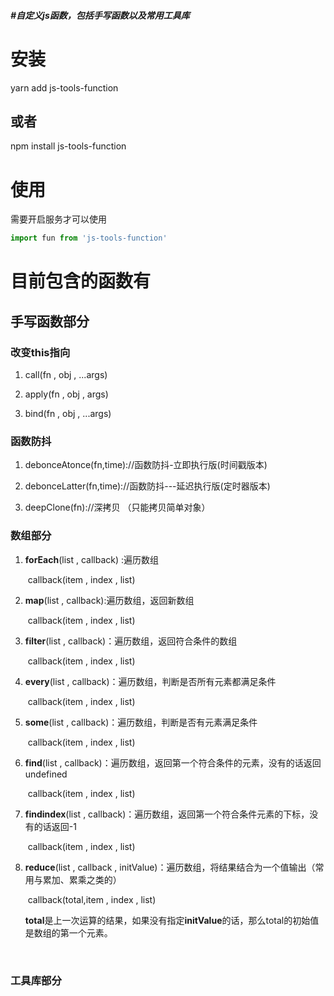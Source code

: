 ##### #自定义js函数，包括手写函数以及常用工具库

# 安装 

yarn add js-tools-function

## 或者

npm install js-tools-function



# 使用

需要开启服务才可以使用

```javascript
import fun from 'js-tools-function'
```



# 目前包含的函数有

## 手写函数部分

### 		改变this指向

1. call(fn , obj , ...args)

2. apply(fn , obj , args)

3. bind(fn , obj , ...args)

### 函数防抖

1. debonceAtonce(fn,time)://函数防抖-立即执行版(时间戳版本)

2. debonceLatter(fn,time)://函数防抖---延迟执行版(定时器版本)
  
3. deepClone(fn)://深拷贝 （只能拷贝简单对象）

### 数组部分

1. **forEach**(list , callback) :遍历数组

   ​	callback(item , index , list)

2. **map**(list , callback):遍历数组，返回新数组

   ​	callback(item , index , list)

3. **filter**(list , callback)：遍历数组，返回符合条件的数组

   ​	callback(item , index , list)

4. **every**(list , callback)：遍历数组，判断是否所有元素都满足条件

   ​	callback(item , index , list)

5. **some**(list , callback)：遍历数组，判断是否有元素满足条件

   ​	callback(item , index , list)

6. **find**(list , callback)：遍历数组，返回第一个符合条件的元素，没有的话返回undefined

   ​	callback(item , index , list)

7. **findindex**(list , callback)：遍历数组，返回第一个符合条件元素的下标，没有的话返回-1

   ​	callback(item , index , list)

8. **reduce**(list , callback , initValue)：遍历数组，将结果结合为一个值输出（常用与累加、累乘之类的）

   ​	callback(total,item , index , list)

   ​	**total**是上一次运算的结果，如果没有指定**initValue**的话，那么total的初始值是数组的第一个元素。

   

​	





### 工具库部分





